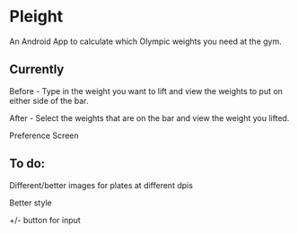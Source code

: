 Pleight
===============

An Android App to calculate which Olympic weights you need at the gym.

Currently
----------
Before - Type in the weight you want to lift and view the weights to put on either side of the bar.

After  - Select the weights that are on the bar and view the weight you lifted.

Preference Screen

To do:
----------
Different/better images for plates at different dpis

Better style

+/- button for input
